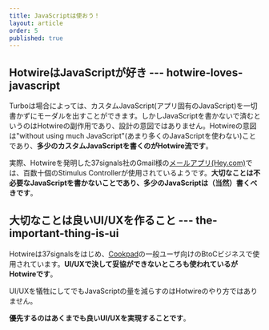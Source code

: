 ```yaml
---
title: JavaScriptは使おう！
layout: article
order: 5
published: true
---
```


## HotwireはJavaScriptが好き --- hotwire-loves-javascript

Turboは場合によっては、カスタムJavaScript(アプリ固有のJavaScript)を一切書かずにモーダルを出すことができます。しかしJavaScriptを書かないで済むというのはHotwireの副作用であり、設計の意図ではありません。Hotwireの意図は"without using much JavaScript"(あまり多くのJavaScriptを使わない)ことであり、**多少のカスタムJavaScriptを書くのがHotwire流です**。

実際、Hotwireを発明した37signals社のGmail様の[メールアプリ(Hey.com)](https://www.hey.com)では、百数十個のStimulus Controllerが使用されているようです。**大切なことは不必要なJavaScriptを書かないことであり、多少のJavaScriptは（当然）書くべきです**。

## 大切なことは良いUI/UXを作ること --- the-important-thing-is-ui

Hotwireは37signalsをはじめ、[Cookpad](https://techlife.cookpad.com/entry/2024/11/13/130000)の一般ユーザ向けのBtoCビジネスで使用されています。**UI/UXで決して妥協ができないところも使われているがHotwireです**。

UI/UXを犠牲にしてでもJavaScriptの量を減らすのはHotwireのやり方ではありません。

**優先するのはあくまでも良いUI/UXを実現することです**。
